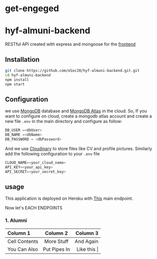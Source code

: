 # get-engeged

# hyf-almuni-backend
RESTful API created with express and mongoose for the [frontend](https://github.com/oSoc20/hyf-alumni)

## Installation

```bash
git clone https://github.com/oSoc20/hyf-almuni-backend.git.git
cd hyf-almuni-backend
npm install
npm start
```

## Configuration
we use [MongoDB](https://www.mongodb.com) database and [MongoDB Atlas](https://www.mongodb.com/cloud/atlas) in the cloud. So, If you want to configure on cloud, create a mongodb atlas account and create a new file ```.env``` in the main directory and configure as follow:

```js
DB_USER =<dbUser>
DB_NAME =<dbName>
DB_PASSWORD = <dbPassword> 
```

And we use [Cloudinary](https://github.com/oSoc20/hyf-alumni) to store files like CV and profile pictures. Similarly add the following configuration to your ```.env``` file

```js
CLOUD_NAME=<your_cloud_name>
API_KEY=<your_api_key>
API_SECRET=<your_secret_key>
```

## usage

This application is deployed on Heroku with [This](https://hyf-almuni.herokuapp.com) main endpoint. 

Now let's EACH ENDPOINTS

### 1. Alumni 

| Column 1       | Column 2     | Column 3     |
| :------------- | :----------: | -----------: |
|  Cell Contents | More Stuff   | And Again    |
| You Can Also   | Put Pipes In | Like this \| |
